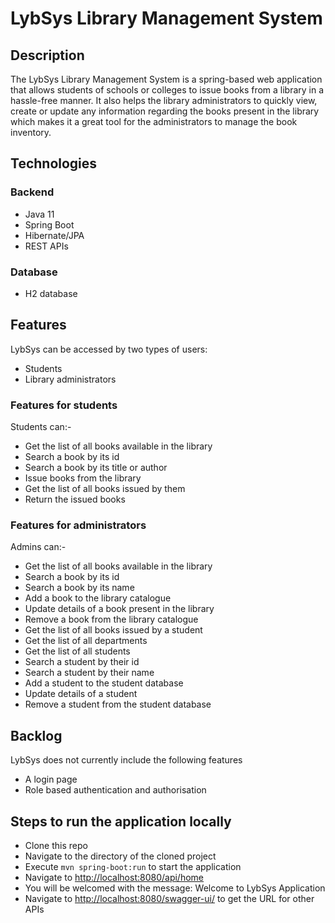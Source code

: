 # LybSys Library Management System

## Description
The LybSys Library Management System is a spring-based web application that allows students of schools or colleges to issue books from a library in a hassle-free manner. It also helps the library administrators to quickly view, create or update any information regarding the books present in the library which makes it a great tool for the administrators to manage the book inventory.

## Technologies 
### Backend 
 - Java 11
 - Spring Boot
 - Hibernate/JPA
 - REST APIs

### Database
 - H2 database

 ## Features
LybSys can be accessed by two types of users: 

 - Students
 - Library administrators


### Features for students
Students can:- 
 - Get the list of all books available in the library
 - Search a book by its id
 - Search a book by its title or author
 - Issue books from the library
 - Get the list of all books issued by them
 -  Return the issued books

### Features for administrators
Admins can:-
 - Get the list of all books available in the library
 - Search a book by its id
 - Search a book by its name
 - Add a book to the library catalogue
 - Update details of a book present in the library
 - Remove a book from the library catalogue
 - Get the list of all books issued by a student
 - Get the list of all departments
 - Get the list of all students
 - Search a student by their id
 - Search a student by their name 
 - Add a student to the student database
 - Update details of a student
 - Remove a student from the student database
 
## Backlog
 LybSys does not currently include the following features
 
 - A login page
 - Role based authentication and authorisation

## Steps to run the application locally

 - Clone this repo
 - Navigate to the directory of the cloned project 
 - Execute `mvn spring-boot:run` to start the application
 - Navigate to [http://localhost:8080/api/home](http://localhost:8080/api/home)
 - You will be welcomed with the message: Welcome to LybSys Application
 - Navigate to [http://localhost:8080/swagger-ui/](http://localhost:8080/swagger-ui/) to get the URL for other APIs
